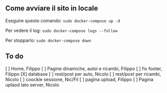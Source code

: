 ## Come avviare il sito in locale
Eseguire questo comando:
`sudo docker-compose up -d`

Per vedere il log:
`sudo docker-compose logs --follow`

Per stopparlo:
`sudo docker-compose down`

## To do
[ ] Home, Filippo
[ ] Pagine dinamiche, autoi e ricambi, Filippo
[ ] fix footer, Filippo
[X] database
[ ] rest/post per auto, Nicolo
[ ] rest/post per ricambi, Nicolo
[ ] coockie sessione, Nic/Fil
[ ] pagina upload, Filippo
[ ] Pagina uplaod lato server, Nicolo
